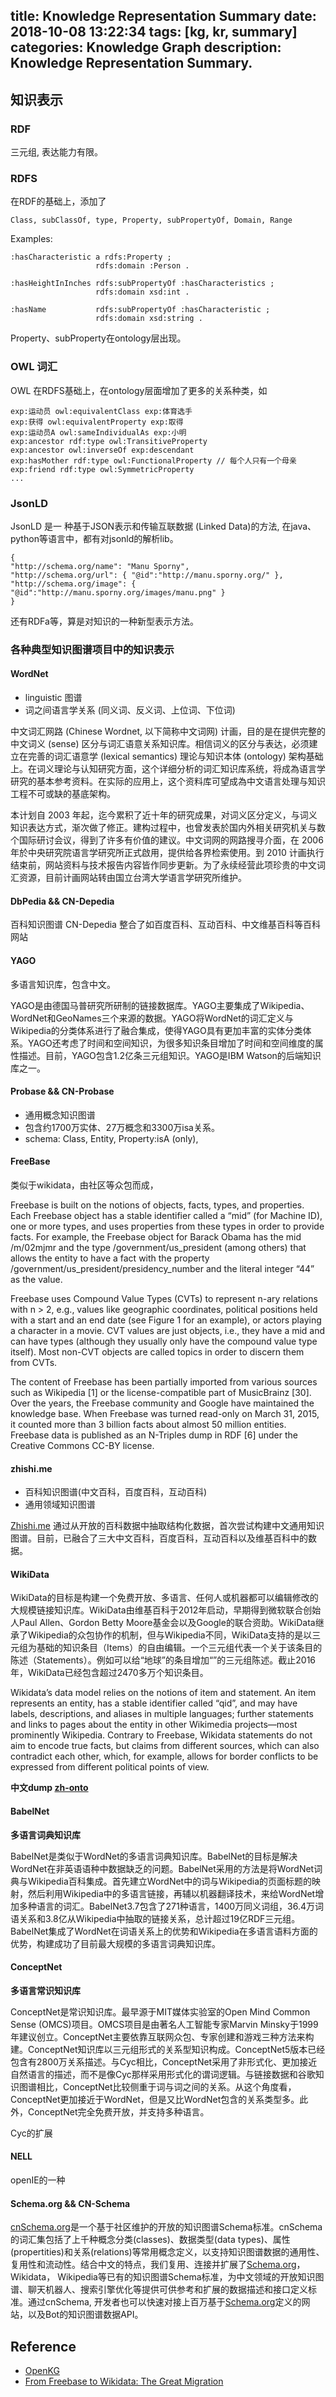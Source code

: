 title: Knowledge Representation Summary
date: 2018-10-08 13:22:34
tags: [kg, kr, summary]
categories: Knowledge Graph
description: Knowledge Representation Summary.
---

## 知识表示


### RDF

三元组, 表达能力有限。

### RDFS

在RDF的基础上，添加了

```
Class, subClassOf, type, Property, subPropertyOf, Domain, Range
```
Examples:

```
:hasCharacteristic a rdfs:Property ;
                   rdfs:domain :Person .

:hasHeightInInches rdfs:subPropertyOf :hasCharacteristics ;
                   rdfs:domain xsd:int .

:hasName           rdfs:subPropertyOf :hasCharacteristic ;
                   rdfs:domain xsd:string .
```

Property、subProperty在ontology层出现。

### OWL 词汇

OWL 在RDFS基础上，在ontology层面增加了更多的关系种类，如

```
exp:运动员 owl:equivalentClass exp:体育选手 
exp:获得 owl:equivalentProperty exp:取得
exp:运动员A owl:sameIndividualAs exp:小明
exp:ancestor rdf:type owl:TransitiveProperty
exp:ancestor owl:inverseOf exp:descendant
exp:hasMother rdf:type owl:FunctionalProperty // 每个人只有一个母亲
exp:friend rdf:type owl:SymmetricProperty
...
```
### JsonLD

JsonLD 是一 种基于JSON表示和传输互联数据 (Linked Data)的方法, 在java、python等语言中，都有对jsonld的解析lib。

```
{
"http://schema.org/name": "Manu Sporny",
"http://schema.org/url": { "@id":"http://manu.sporny.org/" }, "http://schema.org/image": { "@id":"http://manu.sporny.org/images/manu.png" }
}
```
还有RDFa等，算是对知识的一种新型表示方法。

### 各种典型知识图谱项目中的知识表示

#### WordNet
- linguistic 图谱
- 词之间语言学关系 (同义词、反义词、上位词、下位词)

中文词汇网路 (Chinese Wordnet, 以下简称中文词网) 计画，目的是在提供完整的中文词义 (sense) 区分与词汇语意关系知识库。相信词义的区分与表达，必须建立在完善的词汇语意学 (lexical semantics) 理论与知识本体 (ontology) 架构基础上。在词义理论与认知研究方面，这个详细分析的词汇知识库系统，将成為语言学研究的基本参考资料。在实际的应用上，这个资料库可望成為中文语言处理与知识工程不可或缺的基底架构。

本计划自 2003 年起，迄今累积了近十年的研究成果，对词义区分定义，与词义知识表达方式，渐次做了修正。建构过程中，也曾发表於国内外相关研究机关与数个国际研讨会议，得到了许多有价值的建议。中文词网的网路搜寻介面，在 2006 年於中央研究院语言学研究所正式啟用，提供给各界检索使用。到 2010 计画执行结束前，网站资料与技术报告内容皆作同步更新。为了永续经营此项珍贵的中文词汇资源，目前计画网站转由国立台湾大学语言学研究所维护。

#### DbPedia && CN-Depedia

百科知识图谱
CN-Depedia 整合了如百度百科、互动百科、中文维基百科等百科网站

#### YAGO

 多语言知识库，包含中文。

YAGO是由德国马普研究所研制的链接数据库。YAGO主要集成了Wikipedia、WordNet和GeoNames三个来源的数据。YAGO将WordNet的词汇定义与Wikipedia的分类体系进行了融合集成，使得YAGO具有更加丰富的实体分类体系。YAGO还考虑了时间和空间知识，为很多知识条目增加了时间和空间维度的属性描述。目前，YAGO包含1.2亿条三元组知识。YAGO是IBM Watson的后端知识库之一。

#### Probase && CN-Probase

- 通用概念知识图谱	
- 包含约1700万实体、27万概念和3300万isa关系。
- schema: Class, Entity, Property:isA (only), 

#### FreeBase

类似于wikidata，由社区等众包而成，


Freebase is built on the notions of objects, facts, types, and properties. Each Freebase object has a stable identifier called a “mid” (for Machine ID), one or more types, and uses properties from these types in order to provide facts. For example, the Freebase object for Barack Obama has the mid /m/02mjmr and the type /government/us_president (among others) that allows the entity to have a fact with the property /government/us_president/presidency_number and the literal integer “44” as the value. 

Freebase uses Compound Value Types (CVTs) to represent n-ary relations with n > 2, e.g., values like geographic coordinates, political positions held with a start and an end date (see Figure 1 for an example), or actors playing a character in a movie. CVT values are just objects, i.e., they have a mid and can have types (although they usually only have the compound value type itself). Most non-CVT objects are called topics in order to discern them from CVTs.

The content of Freebase has been partially imported from various sources such as Wikipedia [1] or the license-compatible part of MusicBrainz [30]. Over the years, the Freebase community and Google have maintained the knowledge base. When Freebase was turned read-only on March 31, 2015, it counted more than 3 billion facts about almost 50 million entities. Freebase data is published as an N-Triples dump in RDF [6] under the Creative Commons CC-BY license.


#### zhishi.me 

- 百科知识图谱(中文百科，百度百科，互动百科)
- 通用领域知识图谱

[Zhishi.me](http://zhishi.me/) 通过从开放的百科数据中抽取结构化数据，首次尝试构建中文通用知识图谱。目前，已融合了三大中文百科，百度百科，互动百科以及维基百科中的数据。

#### WikiData

WikiData的目标是构建一个免费开放、多语言、任何人或机器都可以编辑修改的大规模链接知识库。WikiData由维基百科于2012年启动，早期得到微软联合创始人Paul Allen、Gordon Betty Moore基金会以及Google的联合资助。WikiData继承了Wikipedia的众包协作的机制，但与Wikipedia不同，WikiData支持的是以三元组为基础的知识条目（Items）的自由编辑。一个三元组代表一个关于该条目的陈述（Statements）。例如可以给“地球”的条目增加“”的三元组陈述。截止2016年，WikiData已经包含超过2470多万个知识条目。

Wikidata’s data model relies on the notions of item and statement. An item represents an entity, has a stable identifier called “qid”, and may have labels, descriptions, and aliases in multiple languages; further statements and links to pages about the entity in other Wikimedia projects—most prominently Wikipedia. Contrary to Freebase, Wikidata statements do not aim to encode true facts, but claims from different sources, which can also contradict each other, which, for example, allows for border conflicts to be expressed from different political points of view.

**中文dump [zh-onto](http://openkg.cn/dataset/zhonto)**

#### BabelNet

**多语言词典知识库**

BabelNet是类似于WordNet的多语言词典知识库。BabelNet的目标是解决WordNet在非英语语种中数据缺乏的问题。BabelNet采用的方法是将WordNet词典与Wikipedia百科集成。首先建立WordNet中的词与Wikipedia的页面标题的映射，然后利用Wikipedia中的多语言链接，再辅以机器翻译技术，来给WordNet增加多种语言的词汇。BabelNet3.7包含了271种语言，1400万同义词组，36.4万词语关系和3.8亿从Wikipedia中抽取的链接关系，总计超过19亿RDF三元组。 BabelNet集成了WordNet在词语关系上的优势和Wikipedia在多语言语料方面的优势，构建成功了目前最大规模的多语言词典知识库。

#### ConceptNet

**多语言常识知识库**

ConceptNet是常识知识库。最早源于MIT媒体实验室的Open Mind Common Sense (OMCS)项目。OMCS项目是由著名人工智能专家Marvin Minsky于1999年建议创立。ConceptNet主要依靠互联网众包、专家创建和游戏三种方法来构建。ConceptNet知识库以三元组形式的关系型知识构成。ConceptNet5版本已经包含有2800万关系描述。与Cyc相比，ConceptNet采用了非形式化、更加接近自然语言的描述，而不是像Cyc那样采用形式化的谓词逻辑。与链接数据和谷歌知识图谱相比，ConceptNet比较侧重于词与词之间的关系。从这个角度看，ConceptNet更加接近于WordNet，但是又比WordNet包含的关系类型多。此外，ConceptNet完全免费开放，并支持多种语言。

Cyc的扩展

#### NELL

openIE的一种

#### Schema.org && CN-Schema

[cnSchema.org](http://cnschema.org/)是一个基于社区维护的开放的知识图谱Schema标准。cnSchema的词汇集包括了上千种概念分类(classes)、数据类型(data types)、属性(propertities)和关系(relations)等常用概念定义，以支持知识图谱数据的通用性、复用性和流动性。结合中文的特点，我们复用、连接并扩展了[Schema.org](http://schema.org/)，Wikidata， Wikipedia等已有的知识图谱Schema标准，为中文领域的开放知识图谱、聊天机器人、搜索引擎优化等提供可供参考和扩展的数据描述和接口定义标准。通过cnSchema, 开发者也可以快速对接上百万基于[Schema.org](http://schema.org/)定义的网站，以及Bot的知识图谱数据API。


## Reference

- [OpenKG](http://openkg.cn/home)
- [From Freebase to Wikidata: The Great Migration](https://static.googleusercontent.com/media/research.google.com/zh-CN//pubs/archive/44818.pdf)

